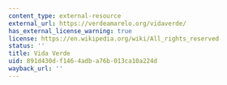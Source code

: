 ```yaml
---
content_type: external-resource
external_url: https://verdeamarelo.org/vidaverde/
has_external_license_warning: true
license: https://en.wikipedia.org/wiki/All_rights_reserved
status: ''
title: Vida Verde
uid: 891d430d-f146-4adb-a76b-013ca10a224d
wayback_url: ''
---
```

